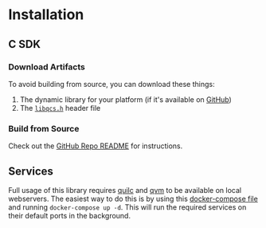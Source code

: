 # Installation

## C SDK

### Download Artifacts

To avoid building from source, you can download these things:

1. The dynamic library for your platform (if it's available on [GitHub][github_releases])
1. The [`libqcs.h`] header file

### Build from Source

Check out the [GitHub Repo README] for instructions.

## Services

Full usage of this library requires [quilc] and [qvm] to be available on local webservers. The easiest way to do this is by using this [docker-compose file] and running `docker-compose up -d`. This will run the required services on their default ports in the background.

[GitHub Repo README]: https://github.com/rigetti/qcs-sdk-rust/blob/main/c-lib/README.md
[quilc]: https://github.com/quil-lang/quilc
[qvm]: https://github.com/quil-lang/qvm
[docker-compose file]: https://github.com/rigetti/qcs-sdk-rust/blob/main/qcs/docker-compose.yml
[`libqcs.h`]: https://github.com/rigetti/qcs-sdk-rust/blob/main/c-lib/libqcs.h
[github_releases]: https://github.com/rigetti/qcs-sdk-rust/releases
